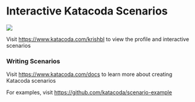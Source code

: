 # Interactive Katacoda Scenarios

[![](http://shields.katacoda.com/katacoda/krishbl/count.svg)](https://www.katacoda.com/krishbl "Get your profile on Katacoda.com")

Visit https://www.katacoda.com/krishbl to view the profile and interactive scenarios

### Writing Scenarios
Visit https://www.katacoda.com/docs to learn more about creating Katacoda scenarios

For examples, visit https://github.com/katacoda/scenario-example
